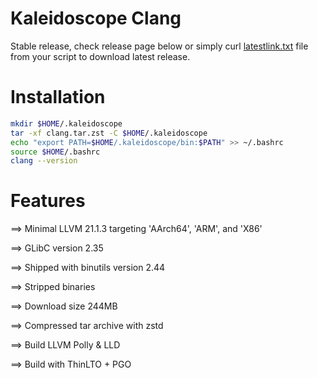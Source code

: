 # Kaleidoscope Clang

Stable release, check release page below or simply curl [latestlink.txt](https://raw.githubusercontent.com/PurrrsLitterbox/LLVM-stable/refs/heads/main/latestlink.txt) file from your script to download latest release.

# Installation

```bash
mkdir $HOME/.kaleidoscope
tar -xf clang.tar.zst -C $HOME/.kaleidoscope
echo "export PATH=$HOME/.kaleidoscope/bin:$PATH" >> ~/.bashrc
source $HOME/.bashrc
clang --version
``` 

# Features

==> Minimal LLVM 21.1.3 targeting 'AArch64', 'ARM', and 'X86'

==> GLibC version 2.35

==> Shipped with binutils version 2.44

==> Stripped binaries

==> Download size 244MB

==> Compressed tar archive with zstd

==> Build LLVM Polly & LLD

==> Build with ThinLTO + PGO
